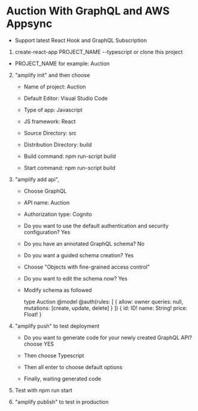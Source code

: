 # Auction With GraphQL and AWS Appsync
+ Support latest React Hook and GraphQL Subscription

1. create-react-app PROJECT_NAME --typescript or clone this project

+ PROJECT_NAME for example: Auction

2. "amplify init" and then choose

	+ Name of project: Auction

	+ Default Editor: Visual Studio Code

	+ Type of app: Javascript

	+ JS framework: React

	+ Source Directory: src

	+ Distribution Directory: build

	+ Build command: npm run-script build

	+ Start command: npm run-script build

3. "amplify add api",

	+ Choose GraphQL

	+ API name: Auction

	+ Authorization type: Cognito

	+ Do you want to use the default authentication and security configuration? Yes

    + Do you have an annotated GraphQL schema? No

    + Do you want a guided schema creation? Yes

    + Choose "Objects with fine-grained access control"

    + Do you want to edit the schema now? Yes

    + Modify schema as followed

        type Auction
            @model
            @auth(rules: [
                {
                allow: owner
                queries: null,
                mutations: [create, update, delete]
                }
            ])
            {
            id: ID!
            name: String!
            price: Float!
        }

4. "amplify push" to test deployment

	+ Do you want to generate code for your newly created GraphQL API? choose YES

	+ Then choose Typescript

	+ Then all enter to choose default options

	+ Finally, waiting generated code

5. Test with npm run start

6. "amplify publish" to test in production